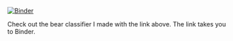 [![Binder](https://mybinder.org/badge_logo.svg)](https://mybinder.org/v2/gh/keduba/kedbinder_/HEAD?urlpath=%2Fvoila%2Frender%2Fbear_detector.ipynb)

Check out the bear classifier I made with the link above.
The link takes you to Binder.
